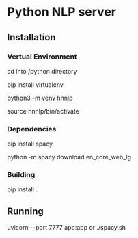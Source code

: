 # Python NLP server

## Installation
### Vertual Environment
cd into /python directory 

pip install virtualenv

python3 -m venv hnnlp

source hnnlp/bin/activate

### Dependencies
pip install spacy

python -m spacy download en_core_web_lg

### Building
pip install .

## Running
uvicorn --port 7777 app:app or ./spacy.sh